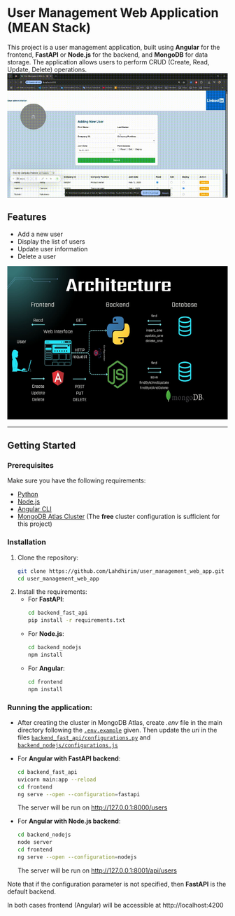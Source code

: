 # User Management Web Application (MEAN Stack)

This project is a user management application, built using **Angular** for the frontend, **FastAPI** or **Node.js** for the backend, and **MongoDB** for data storage. The application allows users to perform CRUD (Create, Read, Update, Delete) operations.
![Demo](assets/demo.gif)

## Features
- Add a new user
- Display the list of users
- Update user information
- Delete a user

<div style="text-align: center;">
    <img src="assets/architecture.jpg" alt="CV" width="650" height="350"/>
</div>

---

## Getting Started

### Prerequisites
Make sure you have the following requirements:
- [Python](http://python.org/downloads/)
- [Node.js](https://nodejs.org/en/download)
- [Angular CLI](https://angular.dev/tools/cli)
- [MongoDB Atlas Cluster](https://www.mongodb.com/) (The **free** cluster configuration is sufficient for this project)

### Installation
1. Clone the repository:
    ```bash
    git clone https://github.com/Lahdhirim/user_management_web_app.git
    cd user_management_web_app
    ```
2. Install the requirements:
    - For **FastAPI**:
        ```bash
        cd backend_fast_api
        pip install -r requirements.txt
        ```
    - For **Node.js**:
        ```bash
        cd backend_nodejs
        npm install
        ```
    - For **Angular**:
        ```bash
        cd frontend
        npm install
        ```
### Running the application:
- After creating the cluster in MongoDB Atlas, create *.env* file in the main directory following the [`.env.example`](.env.example) given. 
Then update the *uri* in the files [`backend_fast_api/configurations.py`](backend_fast_api/configurations.py) and [`backend_nodejs/configurations.js`](backend_nodejs/configurations.js)
- For **Angular with FastAPI backend**:
    ```bash
    cd backend_fast_api
    uvicorn main:app --reload
    cd frontend
    ng serve --open --configuration=fastapi
    ```
    The server will be run on http://127.0.0.1:8000/users

- For **Angular with Node.js backend**:
    ```bash
    cd backend_nodejs
    node server
    cd frontend
    ng serve --open --configuration=nodejs
    ```
    The server will be run on http://127.0.0.1:8001/api/users

Note that if the configuration parameter is not specified, then **FastAPI** is the default backend.

In both cases frontend (Angular) will be accessible at http://localhost:4200 
